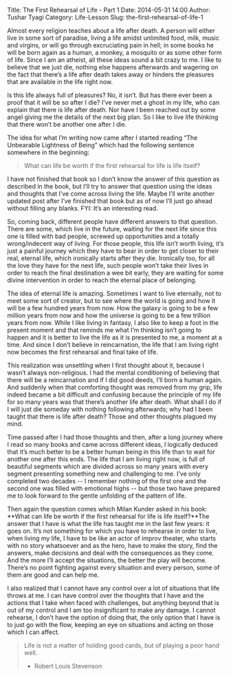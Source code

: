 Title: The First Rehearsal of Life - Part 1
Date: 2014-05-31 14:00
Author: Tushar Tyagi
Category: Life-Lesson 
Slug: the-first-rehearsal-of-life-1

Almost every religion teaches about a life after death. A person will
either live in some sort of paradise, living a life amidst unlimited
food, milk, music and virgins, or will go through excruciating pain in
hell; in some books he will be born again as a human, a monkey, a
mosquito or as some other form of life. Since I am an atheist, all these
ideas sound a bit crazy to me. I like to believe that we just die,
nothing else happens afterwards and wagering on the fact that there’s a
life after death takes away or hinders the pleasures that are available
in the life right now.

Is this life always full of pleasures? No, it isn’t. But has there ever
been a proof that it will be so after I die? I’ve never met a ghost in
my life, who can explain that there is life after death. Nor have I been
reached out by some angel giving me the details of the next big plan. So
l like to live life thinking that there won’t be another one after I
die.

The idea for what I’m writing now came after I started reading “The
Unbearable Lightness of Being” which had the following sentence
somewhere in the beginning:

> What can life be worth if the first rehearsal for life is life itself?

I have not finished that book so I don’t know the answer of this
question as described in the book, but I’ll try to answer that question
using the ideas and thoughts that I’ve come across living the life.
Maybe I’ll write another updated post after I’ve finished that book but
as of now I’ll just go ahead without filling any blanks. FYI: It’s an
interesting read.

So, coming back, different people have different answers to that
question. There are some, which live in the future, waiting for the next
life since this one is filled with bad people, screwed up opportunities
and a totally wrong/indecent way of living. For those people, this life
isn’t worth living, it’s just a painful journey which they have to bear
in order to get closer to their real, eternal life, which ironically
starts after they die. Ironically too, for all the love they have for
the next life, such people won’t take their lives in order to reach the
final destination a wee bit early, they are waiting for some divine
intervention in order to reach the eternal place of belonging.

The idea of eternal life is amazing. Sometimes I want to live eternally,
not to meet some sort of creator, but to see where the world is going
and how it will be a few hundred years from now. How the galaxy is going
to be a few million years from now and how the universe is going to be a
few trillion years from now. While I like living in fantasy, I also like
to keep a foot in the present moment and that reminds me what I’m
thinking isn’t going to happen and it is better to live the life as it
is presented to me, a moment at a time. And since I don’t believe in
reincarnation, the life that I am living right now becomes the first
rehearsal and final take of life.

This realization was unsettling when I first thought about it, because I
wasn’t always non-religious. I had the mental conditioning of believing
that there will be a reincarnation and if I did good deeds, I’ll born a
human again. And suddenly when that comforting thought was removed from
my grip, life indeed became a bit difficult and confusing because the
principle of my life for so many years was that there’s another life
after death. What shall I do if I will just die someday with nothing
following afterwards; why had I been taught that there is life after
death? Those and other thoughts plagued my mind.

Time passed after I had those thoughts and then, after a long journey
where I read so many books and came across different ideas, I logically
deduced that it’s much better to be a better human being in this life
than to wait for another one after this ends. The life that I am living
right now, is full of beautiful segments which are divided across so
many years with every segment presenting something new and challenging
to me. I’ve only completed two decades -- I remember nothing of the
first one and the second one was filled with emotional highs -- but
those two have prepared me to look forward to the gentle unfolding of
the pattern of life.

Then again the question comes which Milan Kunder asked in his book:
**What can life be worth if the first rehearsal for life is life
itself?**The answer that I have is what the life has taught me in the
last few years: it goes on. It’s not something for which you have to
rehearse in order to live, when living my life, I have to be like an
actor of improv theater, who starts with no story whatsoever and as the
hero, have to make the story, find the answers, make decisions and deal
with the consequences as they come. And the more I’ll accept the
situations, the better the play will become. There’s no point fighting
against every situation and every person, some of them are good and can
help me.

I also realized that I cannot have any control over a lot of situations
that life throws at me. I can have control over the thoughts that I have
and the actions that I take when faced with challenges, but anything
beyond that is out of my control and I am too insignificant to make any
damage. I cannot rehearse, I don’t have the option of doing that, the
only option that I have is to just go with the flow, keeping an eye on
situations and acting on those which I can affect.

> Life is not a matter of holding good cards, but of playing a poor hand
> well.  
>  - Robert Louis Stevenson
